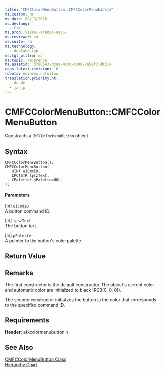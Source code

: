 ```yaml
---
title: "CMFCColorMenuButton::CMFCColorMenuButton"
ms.custom: na
ms.date: 09/19/2016
ms.devlang: 
  - C++
ms.prod: visual-studio-dev14
ms.reviewer: na
ms.suite: na
ms.technology: 
  - devlang-cpp
ms.tgt_pltfrm: na
ms.topic: reference
ms.assetid: 7d786543-dcaa-493c-a000-7a58f379b386
caps.latest.revision: 10
robots: noindex,nofollow
translation.priority.ht: 
  - de-de
  - ja-jp
---
```

# CMFCColorMenuButton::CMFCColorMenuButton
Constructs a `CMFCColorMenuButton` object.  
  
## Syntax  
  
```  
CMFCColorMenuButton();  
CMFCColorMenuButton(  
   UINT uiCmdID,  
   LPCTSTR lpszText,  
   CPalette* pPalette=NULL   
);  
```  
  
#### Parameters  
 [in] `uiCmdID`  
 A button command ID.  
  
 [in] `lpszText`  
 The button text.  
  
 [in] `pPalette`  
 A pointer to the button's color palette.  
  
## Return Value  
  
## Remarks  
 The first constructor is the default constructor. The object's current color and automatic color are initialized to black (RGB(0, 0, 0)).  
  
 The second constructor initializes the button to the color that corresponds to the specified command ID.  
  
## Requirements  
 **Header:** afxcolormenubutton.h  
  
## See Also  
 [CMFCColorMenuButton Class](../vs140/CMFCColorMenuButton-Class.md)   
 [Hierarchy Chart](../vs140/Hierarchy-Chart.md)